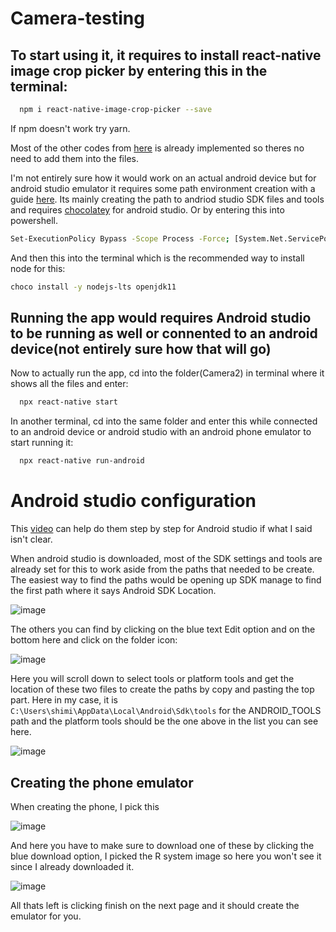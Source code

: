 # Camera-testing
## To start using it, it requires to install react-native image crop picker by entering this in the terminal:
```sh
  npm i react-native-image-crop-picker --save
  ```
  If npm doesn't work try yarn.
  
Most of the other codes from [here](https://github.com/ivpusic/react-native-image-crop-picker) is already implemented so theres no need to add them into the files.

I'm not entirely sure how it would work on an actual android device but for android studio emulator it requires some path environment creation with a guide [here](https://reactnative.dev/docs/environment-setup#:~:text=3.%20Configure%20the,your%20Android%20SDK%3A). Its mainly creating the path to andriod studio SDK files and tools and requires [chocolatey](https://chocolatey.org/install) for android studio. Or by entering this into powershell.

```sh 
Set-ExecutionPolicy Bypass -Scope Process -Force; [System.Net.ServicePointManager]::SecurityProtocol = [System.Net.ServicePointManager]::SecurityProtocol -bor 3072; iex ((New-Object System.Net.WebClient).DownloadString('https://community.chocolatey.org/install.ps1')) 
  ```

And then this into the terminal which is the recommended way to install node for this:
```sh 
choco install -y nodejs-lts openjdk11 
  ```

## Running the app would requires Android studio to be running as well or connented to an android device(not entirely sure how that will go)
Now to actually run the app, cd into the folder(Camera2) in terminal where it shows all the files and enter:

```sh
  npx react-native start
  ```
In another terminal, cd into the same folder and enter this while connected to an android device or android studio with an android phone emulator to start running it:

```sh
  npx react-native run-android
  ```
# Android studio configuration

This [video](https://www.youtube.com/watch?v=LiHkAGyNSJU) can help do them step by step for Android studio if what I said isn't clear. 

When android studio is downloaded, most of the SDK settings and tools are already set for this to work aside from the paths that needed to be create.
The easiest way to find the paths would be opening up SDK manage to find the first path where it says Android SDK Location.

![image](https://user-images.githubusercontent.com/91004979/172686681-c0329299-7019-4685-bbdb-9eb83e9099da.png)

The others you can find by clicking on the blue text Edit option and on the bottom here and click on the folder icon:

![image](https://user-images.githubusercontent.com/91004979/172687220-f0317f8e-cde5-45dc-9526-cfdf366e9baa.png)

Here you will scroll down to select tools or platform tools and get the location of these two files to create the paths by copy and pasting the top part. Here in my case, it is ``` C:\Users\shimi\AppData\Local\Android\Sdk\tools ``` for the ANDROID_TOOLS path and the platform tools should be the one above in the list you can see here.

![image](https://user-images.githubusercontent.com/91004979/172687512-a9568d6e-fd28-42f5-8dde-a10e8982631c.png)

## Creating the phone emulator 

When creating the phone, I pick this 

![image](https://user-images.githubusercontent.com/91004979/172690688-212ceaf1-e860-47f1-beb5-c3383a5af4b3.png)

And here you have to make sure to download one of these by clicking the blue download option, I picked the R system image so here you won't see it since I already downloaded it.

![image](https://user-images.githubusercontent.com/91004979/172690979-4ed78d8c-bffd-42e5-9bae-d7b763b45563.png)

All thats left is clicking finish on the next page and it should create the emulator for you. 
